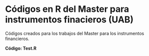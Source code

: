 # Códigos en R del Master para instrumentos finacieros (UAB)
Códigos creados para los trabajos del Master para los instrumentos financieros.

**Código: Test.R**


